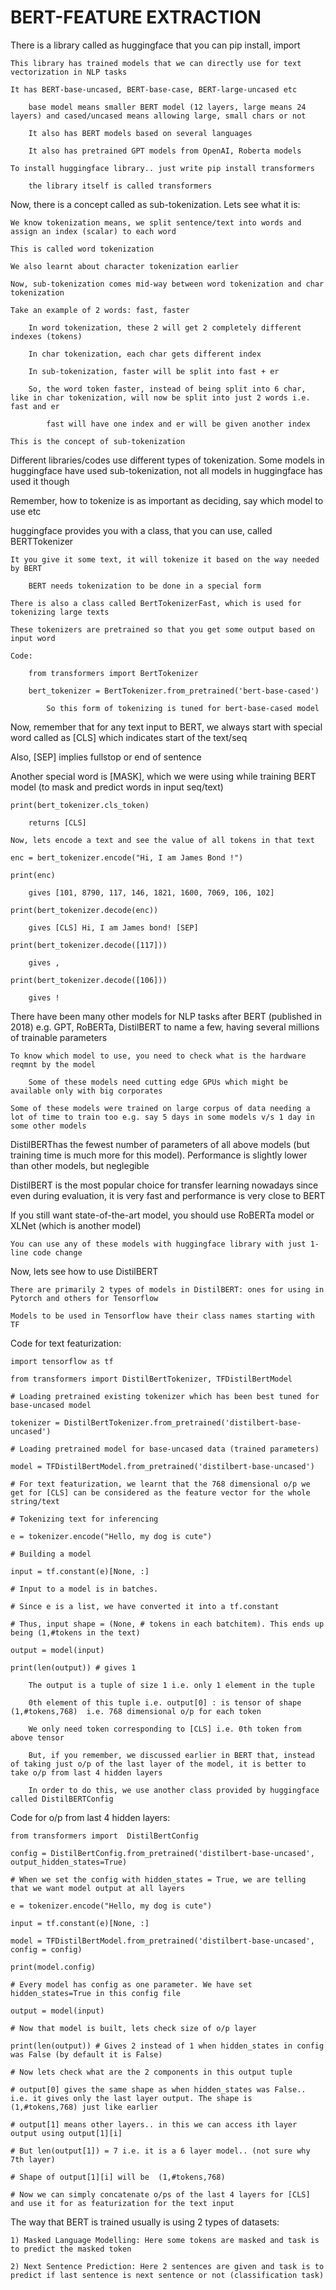 # BERT-FEATURE EXTRACTION

There is a library called as huggingface that you can pip install, import                

    This library has trained models that we can directly use for text vectorization in NLP tasks            

    It has BERT-base-uncased, BERT-base-case, BERT-large-uncased etc            

        base model means smaller BERT model (12 layers, large means 24 layers) and cased/uncased means allowing large, small chars or not        

        It also has BERT models based on several languages        

        It also has pretrained GPT models from OpenAI, Roberta models        

    To install huggingface library.. just write pip install transformers            

        the library itself is called transformers        

Now, there is a concept called as sub-tokenization. Lets see what it is:                

    We know tokenization means, we split sentence/text into words and assign an index (scalar) to each word            

    This is called word tokenization            

    We also learnt about character tokenization earlier            

    Now, sub-tokenization comes mid-way between word tokenization and char tokenization            

    Take an example of 2 words: fast, faster            

        In word tokenization, these 2 will get 2 completely different indexes (tokens)        

        In char tokenization, each char gets different index        

        In sub-tokenization, faster will be split into fast + er        

        So, the word token faster, instead of being split into 6 char, like in char tokenization, will now be split into just 2 words i.e. fast and er        

            fast will have one index and er will be given another index    

    This is the concept of sub-tokenization            

Different libraries/codes use different types of tokenization. Some models in huggingface have used sub-tokenization, not all models in huggingface has used it though                

Remember, how to tokenize is as important as deciding, say which model to use etc                

huggingface provides you with a class, that you can use, called BERTTokenizer                

    It you give it some text, it will tokenize it based on the way needed by BERT            

        BERT needs tokenization to be done in a special form        

    There is also a class called BertTokenizerFast, which is used for tokenizing large texts            

    These tokenizers are pretrained so that you get some output based on input word            

    Code:            

        from transformers import BertTokenizer        

        bert_tokenizer = BertTokenizer.from_pretrained('bert-base-cased')        

            So this form of tokenizing is tuned for bert-base-cased model    

Now, remember that for any text input to BERT, we always start with special word called as [CLS] which indicates start of the text/seq                

Also, [SEP] implies fullstop or end of sentence                

Another special word is [MASK], which we were using while training BERT model (to mask and predict words in input seq/text)                

    print(bert_tokenizer.cls_token)            

        returns [CLS]        

    Now, lets encode a text and see the value of all tokens in that text            

    enc = bert_tokenizer.encode("Hi, I am James Bond !")            

    print(enc)            

        gives [101, 8790, 117, 146, 1821, 1600, 7069, 106, 102]        

    print(bert_tokenizer.decode(enc))            

        gives [CLS] Hi, I am James bond! [SEP]        

    print(bert_tokenizer.decode([117]))            

        gives ,        

    print(bert_tokenizer.decode([106]))            

        gives !        

There have been many other models for NLP tasks after BERT (published in 2018) e.g. GPT, RoBERTa, DistilBERT to name a few, having several millions of trainable parameters                

    To know which model to use, you need to check what is the hardware reqmnt by the model            

        Some of these models need cutting edge GPUs which might be available only with big corporates        

    Some of these models were trained on large corpus of data needing a lot of time to train too e.g. say 5 days in some models v/s 1 day in some other models            

DistilBERThas the fewest number of parameters of all above models (but training time is much more for this model). Performance is slightly lower than other models, but neglegible                

DistilBERT is the most popular choice for transfer learning nowadays since even during evaluation, it is very fast and performance is very close to BERT                

If you still want state-of-the-art model, you should use RoBERTa model or XLNet (which is another model)                 

    You can use any of these models with huggingface library with just 1-line code change            

                

Now, lets see how to use DistilBERT                

    There are primarily 2 types of models in DistilBERT: ones for using in Pytorch and others for Tensorflow            

    Models to be used in Tensorflow have their class names starting with TF            

Code for text featurization:                

    import tensorflow as tf            

    from transformers import DistilBertTokenizer, TFDistilBertModel            

    # Loading pretrained existing tokenizer which has been best tuned for base-uncased model            

    tokenizer = DistilBertTokenizer.from_pretrained('distilbert-base-uncased')            

    # Loading pretrained model for base-uncased data (trained parameters)            

    model = TFDistilBertModel.from_pretrained('distilbert-base-uncased')            

    # For text featurization, we learnt that the 768 dimensional o/p we get for [CLS] can be considered as the feature vector for the whole string/text            

    # Tokenizing text for inferencing            

    e = tokenizer.encode("Hello, my dog is cute")            

    # Building a model            

    input = tf.constant(e)[None, :]            

    # Input to a model is in batches.             

    # Since e is a list, we have converted it into a tf.constant            

    # Thus, input shape = (None, # tokens in each batchitem). This ends up being (1,#tokens in the text)            

    output = model(input)            

    print(len(output)) # gives 1            

        The output is a tuple of size 1 i.e. only 1 element in the tuple        

        0th element of this tuple i.e. output[0] : is tensor of shape (1,#tokens,768)  i.e. 768 dimensional o/p for each token        

        We only need token corresponding to [CLS] i.e. 0th token from above tensor        

        But, if you remember, we discussed earlier in BERT that, instead of taking just o/p of the last layer of the model, it is better to take o/p from last 4 hidden layers        

        In order to do this, we use another class provided by huggingface called DistilBERTConfig        

Code for o/p from last 4 hidden layers:                

    from transformers import  DistilBertConfig            

    config = DistilBertConfig.from_pretrained('distilbert-base-uncased', output_hidden_states=True)            

    # When we set the config with hidden_states = True, we are telling that we want model output at all layers            

    e = tokenizer.encode("Hello, my dog is cute")            

    input = tf.constant(e)[None, :]            

    model = TFDistilBertModel.from_pretrained('distilbert-base-uncased', config = config)            

    print(model.config)            

    # Every model has config as one parameter. We have set hidden_states=True in this config file            

    output = model(input)            

    # Now that model is built, lets check size of o/p layer            

    print(len(output)) # Gives 2 instead of 1 when hidden_states in config was False (by default it is False)            

    # Now lets check what are the 2 components in this output tuple            

    # output[0] gives the same shape as when hidden_states was False.. i.e. it gives only the last layer output. The shape is  (1,#tokens,768) just like earlier            

    # output[1] means other layers.. in this we can access ith layer output using output[1][i]            

    # But len(output[1]) = 7 i.e. it is a 6 layer model.. (not sure why 7th layer)            

    # Shape of output[1][i] will be  (1,#tokens,768)            

    # Now we can simply concatenate o/ps of the last 4 layers for [CLS] and use it for as featurization for the text input            

The way that BERT is trained usually is using 2 types of datasets:                

    1) Masked Language Modelling: Here some tokens are masked and task is to predict the masked token            

    2) Next Sentence Prediction: Here 2 sentences are given and task is to predict if last sentence is next sentence or not (classification task) 
